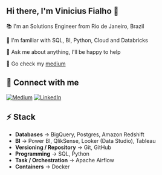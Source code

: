 ## Hi there, I'm Vinicius Fialho 👋

📚 I'm an Solutions Engineer from Rio de Janeiro, Brazil

🎲 I'm familiar with SQL, BI, Python, Cloud and Databricks

💬 Ask me about anything, I'll be happy to help

🔭 Go check my [medium](https://medium.com/@fialhov)

## 🔗 Connect with me

[![Medium](https://img.shields.io/badge/Medium-12100E?style=for-the-badge&logo=medium&logoColor=white)](https://medium.com/@fialhov)
[![LinkedIn](https://img.shields.io/badge/linkedin-%230077B5.svg?style=for-the-badge&logo=linkedin&logoColor=white)](https://www.linkedin.com/in/vinicius-fialho/)

## ⚡ Stack

* **Databases** → BigQuery, Postgres, Amazon Redshift
* **BI** → Power BI, QlikSense, Looker (Data Studio), Tableau
* **Versioning / Repository** → Git, GitHub
* **Programming** → SQL, Python
* **Task / Orchestration** → Apache Airflow
* **Containers** → Docker
